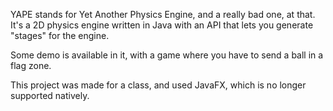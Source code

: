 YAPE stands for Yet Another Physics Engine, and a really bad one, at that.
It's a 2D physics engine written in Java with an API that lets you generate "stages" for the engine.

Some demo is available in it, with a game where you have to send a ball in a flag zone.

This project was made for a class, and used JavaFX, which is no longer supported natively.
